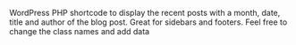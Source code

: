 WordPress PHP shortcode to display the recent posts with a month, date, title and author of the blog post.
Great for sidebars and footers.
Feel free to change the class names and add data

